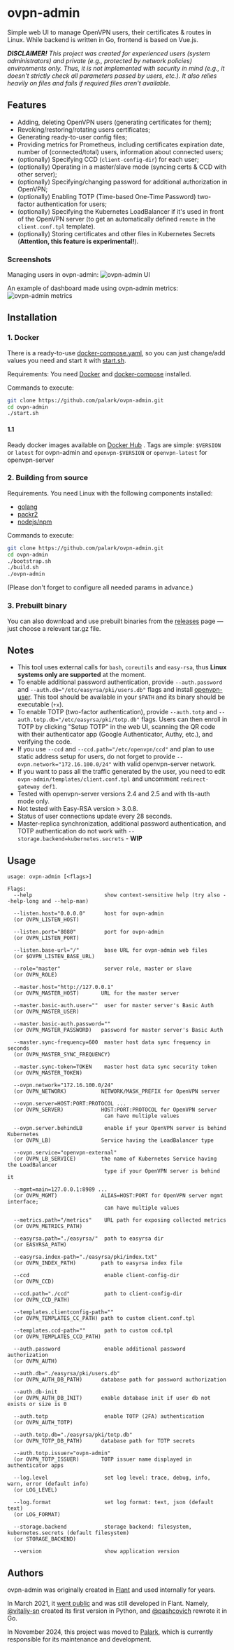 # ovpn-admin

Simple web UI to manage OpenVPN users, their certificates & routes in Linux. While backend is written in Go, frontend is based on Vue.js.

***DISCLAIMER!** This project was created for experienced users (system administrators) and private (e.g., protected by network policies) environments only. Thus, it is not implemented with security in mind (e.g., it doesn't strictly check all parameters passed by users, etc.). It also relies heavily on files and fails if required files aren't available.*

## Features

* Adding, deleting OpenVPN users (generating certificates for them);
* Revoking/restoring/rotating users certificates;
* Generating ready-to-user config files;
* Providing metrics for Prometheus, including certificates expiration date, number of (connected/total) users, information about connected users;
* (optionally) Specifying CCD (`client-config-dir`) for each user;
* (optionally) Operating in a master/slave mode (syncing certs & CCD with other server);
* (optionally) Specifying/changing password for additional authorization in OpenVPN;
* (optionally) Enabling TOTP (Time-based One-Time Password) two-factor authentication for users;
* (optionally) Specifying the Kubernetes LoadBalancer if it's used in front of the OpenVPN server (to get an automatically defined `remote` in the `client.conf.tpl` template).
* (optionally) Storing certificates and other files in Kubernetes Secrets (**Attention, this feature is experimental!**).

### Screenshots

Managing users in ovpn-admin:
![ovpn-admin UI](https://raw.githubusercontent.com/palark/ovpn-admin/master/img/ovpn-admin-users.png)

An example of dashboard made using ovpn-admin metrics:
![ovpn-admin metrics](https://raw.githubusercontent.com/palark/ovpn-admin/master/img/ovpn-admin-metrics.png)

## Installation

### 1. Docker

There is a ready-to-use [docker-compose.yaml](https://github.com/palark/ovpn-admin/blob/master/docker-compose.yaml), so you can just change/add values you need and start it with [start.sh](https://github.com/palark/ovpn-admin/blob/master/start.sh).

Requirements:
You need [Docker](https://docs.docker.com/get-docker/) and [docker-compose](https://docs.docker.com/compose/install/) installed.

Commands to execute:

```bash
git clone https://github.com/palark/ovpn-admin.git
cd ovpn-admin
./start.sh
```
#### 1.1
Ready docker images available on [Docker Hub](https://hub.docker.com/r/flant/ovpn-admin/tags) 
. Tags are simple: `$VERSION` or `latest` for ovpn-admin and `openvpn-$VERSION` or `openvpn-latest` for openvpn-server

### 2. Building from source

Requirements. You need Linux with the following components installed:
- [golang](https://golang.org/doc/install)
- [packr2](https://github.com/gobuffalo/packr#installation)
- [nodejs/npm](https://nodejs.org/en/download/package-manager/)

Commands to execute:

```bash
git clone https://github.com/palark/ovpn-admin.git
cd ovpn-admin
./bootstrap.sh
./build.sh
./ovpn-admin 
```

(Please don't forget to configure all needed params in advance.)

### 3. Prebuilt binary

You can also download and use prebuilt binaries from the [releases](https://github.com/palark/ovpn-admin/releases/latest) page — just choose a relevant tar.gz file.


## Notes
* This tool uses external calls for `bash`, `coreutils` and `easy-rsa`, thus **Linux systems only are supported** at the moment.
* To enable additional password authentication, provide `--auth.password` and `--auth.db="/etc/easyrsa/pki/users.db"` flags and install [openvpn-user](https://github.com/pashcovich/openvpn-user/releases/latest). This tool should be available in your `$PATH` and its binary should be executable (`+x`).
* To enable TOTP (two-factor authentication), provide `--auth.totp` and `--auth.totp.db="/etc/easyrsa/pki/totp.db"` flags. Users can then enroll in TOTP by clicking "Setup TOTP" in the web UI, scanning the QR code with their authenticator app (Google Authenticator, Authy, etc.), and verifying the code.
* If you use `--ccd` and `--ccd.path="/etc/openvpn/ccd"` and plan to use static address setup for users, do not forget to provide `--ovpn.network="172.16.100.0/24"` with valid openvpn-server network.
* If you want to pass all the traffic generated by the user, you need to edit `ovpn-admin/templates/client.conf.tpl` and uncomment `redirect-gateway def1`.
* Tested with openvpn-server versions 2.4 and 2.5 and with tls-auth mode only.
* Not tested with Easy-RSA version > 3.0.8.
* Status of user connections update every 28 seconds.
* Master-replica synchronization, additional password authentication, and TOTP authentication do not work with `--storage.backend=kubernetes.secrets` - **WIP**

## Usage

```
usage: ovpn-admin [<flags>]

Flags:
  --help                       show context-sensitive help (try also --help-long and --help-man)

  --listen.host="0.0.0.0"      host for ovpn-admin
  (or OVPN_LISTEN_HOST)

  --listen.port="8080"         port for ovpn-admin
  (or OVPN_LISTEN_PORT)

  --listen.base-url="/"        base URL for ovpn-admin web files
  (or $OVPN_LISTEN_BASE_URL)

  --role="master"              server role, master or slave
  (or OVPN_ROLE)

  --master.host="http://127.0.0.1"  
  (or OVPN_MASTER_HOST)       URL for the master server

  --master.basic-auth.user=""  user for master server's Basic Auth
  (or OVPN_MASTER_USER)
 
  --master.basic-auth.password=""  
  (or OVPN_MASTER_PASSWORD)   password for master server's Basic Auth

  --master.sync-frequency=600  master host data sync frequency in seconds
  (or OVPN_MASTER_SYNC_FREQUENCY)

  --master.sync-token=TOKEN    master host data sync security token
  (or OVPN_MASTER_TOKEN)

  --ovpn.network="172.16.100.0/24"  
  (or OVPN_NETWORK)           NETWORK/MASK_PREFIX for OpenVPN server

  --ovpn.server=HOST:PORT:PROTOCOL ...  
  (or OVPN_SERVER)            HOST:PORT:PROTOCOL for OpenVPN server
                               can have multiple values

  --ovpn.server.behindLB       enable if your OpenVPN server is behind Kubernetes
  (or OVPN_LB)                Service having the LoadBalancer type

  --ovpn.service="openvpn-external"  
  (or OVPN_LB_SERVICE)        the name of Kubernetes Service having the LoadBalancer
                               type if your OpenVPN server is behind it

  --mgmt=main=127.0.0.1:8989 ...  
  (or OVPN_MGMT)              ALIAS=HOST:PORT for OpenVPN server mgmt interface;
                               can have multiple values

  --metrics.path="/metrics"    URL path for exposing collected metrics
  (or OVPN_METRICS_PATH)

  --easyrsa.path="./easyrsa/"  path to easyrsa dir
  (or EASYRSA_PATH)

  --easyrsa.index-path="./easyrsa/pki/index.txt"  
  (or OVPN_INDEX_PATH)        path to easyrsa index file

  --ccd                        enable client-config-dir
  (or OVPN_CCD)

  --ccd.path="./ccd"           path to client-config-dir
  (or OVPN_CCD_PATH)

  --templates.clientconfig-path=""  
  (or OVPN_TEMPLATES_CC_PATH) path to custom client.conf.tpl

  --templates.ccd-path=""      path to custom ccd.tpl
  (or OVPN_TEMPLATES_CCD_PATH)

  --auth.password              enable additional password authorization
  (or OVPN_AUTH)

  --auth.db="./easyrsa/pki/users.db"
  (or OVPN_AUTH_DB_PATH)      database path for password authorization

  --auth.db-init
  (or OVPN_AUTH_DB_INIT)      enable database init if user db not exists or size is 0

  --auth.totp                  enable TOTP (2FA) authentication
  (or OVPN_AUTH_TOTP)

  --auth.totp.db="./easyrsa/pki/totp.db"
  (or OVPN_TOTP_DB_PATH)      database path for TOTP secrets

  --auth.totp.issuer="ovpn-admin"
  (or OVPN_TOTP_ISSUER)       TOTP issuer name displayed in authenticator apps
   
  --log.level                  set log level: trace, debug, info, warn, error (default info)
  (or LOG_LEVEL)
  
  --log.format                 set log format: text, json (default text)
  (or LOG_FORMAT)
  
  --storage.backend            storage backend: filesystem, kubernetes.secrets (default filesystem)
  (or STORAGE_BACKEND)
 
  --version                    show application version
```

## Authors

ovpn-admin was originally created in [Flant](https://github.com/flant/) and used internally for years.

In March 2021, it [went public](https://medium.com/flant-com/introducing-ovpn-admin-a-web-interface-to-manage-openvpn-users-d81705ad8f23) and was still developed in Flant.
Namely, [@vitaliy-sn](https://github.com/vitaliy-sn) created its first version in Python, and [@pashcovich](https://github.com/pashcovich) rewrote it in Go.

In November 2024, this project was moved to [Palark](https://github.com/palark/), which is currently responsible for its maintenance and development.
